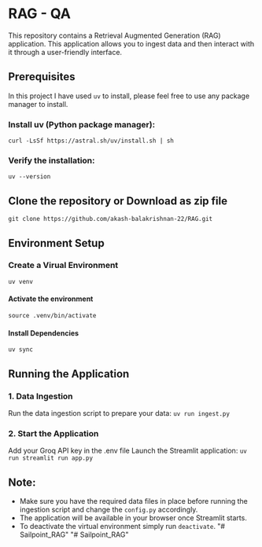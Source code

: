 # RAG - QA

This repository contains a Retrieval Augmented Generation (RAG) application. This application allows you to ingest data and then interact with it through a user-friendly interface.

## Prerequisites

In this project I have used `uv` to install, please feel free to use any package manager to install.

### Install uv (Python package manager):

`curl -LsSf https://astral.sh/uv/install.sh | sh`

### Verify the installation:

`uv --version`

## Clone the repository or Download as zip file

`git clone https://github.com/akash-balakrishnan-22/RAG.git`

## Environment Setup

### Create a Virual Environment

`uv venv`

#### Activate the environment

`source .venv/bin/activate`

#### Install Dependencies

`uv sync`

## Running the Application

### 1. Data Ingestion

Run the data ingestion script to prepare your data:
`uv run ingest.py`

### 2. Start the Application

Add your Groq API key in the .env file
Launch the Streamlit application:
`uv run streamlit run app.py`

## Note:

- Make sure you have the required data files in place before running the ingestion script and change the `config.py` accordingly.
- The application will be available in your browser once Streamlit starts.
- To deactivate the virtual environment simply run `deactivate`.
"# Sailpoint_RAG" 
"# Sailpoint_RAG" 
